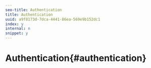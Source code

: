 ```yaml
---
seo-title: Authentication
title: Authentication
uuid: a9f8173d-7dca-4441-86ea-569e9b152dc1
index: y
internal: n
snippet: y
---
```


# Authentication{#authentication}

